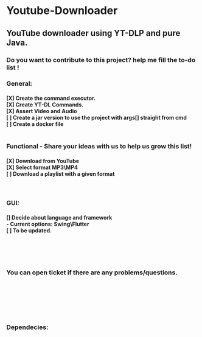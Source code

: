 # Youtube-Downloader
<h2> YouTube downloader using YT-DLP and pure Java. </h2>

<h3> Do you want to contribute to this project?  help me fill the to-do list ! </h3>
<h3>General:</h3>
<h4>
[X] Create the command executor. <br>
[X] Create YT-DL Commands. <br>
[X] Assert Video and Audio <br>
[ ] Create a jar version to use the project with args[] straight from cmd <br>
[ ] Create a docker file  <be>
</br><br>



<h3> Functional - Share your ideas with us to help us grow this list! </h3>
<h4>
[X] Download from YouTube <br>
[X] Select format MP3\MP4 <br>
[ ] Download a playlist with a given format <br>
</h4>


<br>
<h3> GUI: </h3>
<h4>
  []  Decide about language and framework <br>
    - Current options: Swing\Flutter <br>
  [ ] To be updated. <br>
</h4> 

<br><br><br>

<h3> You can open ticket if there are any problems/questions.</h3>

<br><br><br><br><br>
<h3> Dependecies: </h3>


